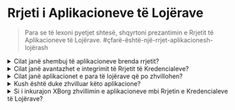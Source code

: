 # Rrjeti i Aplikacioneve të Lojërave

> Para se të lexoni pyetjet shtesë, shqyrtoni prezantimin e Rrjetit të Aplikacioneve të Lojërave. #çfarë-është-një-rrjet-aplikacionesh-lojërash

<details>

<summary>Cilat janë shembuj të aplikacioneve brenda rrjetit?</summary>

* **Platforma nisëse Soulbound**: Lidh lojtarët me lojërat bazuar në identitetin e tyre dixhital në mënyrë që lojërat të mund të ofrojnë mundësi unike investimi për lojtarët që pëlqejnë zhanrin përkatës.
* **Aplikacioni i angazhimit të lojtarëve (gamerbase.gg)**: Një shtresë angazhimi mbi çdo lojë dhe komunitet të lidhur me një avatar unik. Kjo shërben si një mjet i shkëlqyer për tërheqjen e lojtarëve dhe komuniteteve të lojërave.
* **Integrimi në lojë**: Integron shtresën e kredencialeve brenda një loje dhe ofron mënyra loje dhe përfitime unike për ekspertët në zhanër.
* **Protokolli i komunikimit**: Lejon markat të lidhen me lojtarët bazuar në kredencialet e tyre. Lojtarët mund të caktojnë një tarifë komunikimi.
* **Huazimi i aseteve bazuar në reputacion**: Huazoni asetet tuaja jo bazuar në kolaterale, por në kredencialet dhe reputacionin tuaj.
* **Ndeshje**: Lejon për ndeshje më efikase në lojë bazuar në historinë e plotë të lojtarëve.
* **Komunitetet e decentralizuara të lojërave**: Një aplikacion që lejon krijimin e komuniteteve të decentralizuara të lojërave.
* **Skautimi i lojtarëve të Esports**: Një aplikacion që lejon skautimin e lojtarëve të esports nga ekipet e esports ose komunitetet e decentralizuara të lojërave.
* **Platforma e turneve**: Një platformë më efikase për turne, e kufizuar në bazë të performancës së caktuar të lojtarëve.
* **Aplikacioni i të dhënave të lojërave**: Një aplikacion takimesh që përputh lojtarët bazuar në kredencialet e tyre.

</details>

<details>

<summary>Cilat janë avantazhet e integrimit të Rrjetit të Kredencialeve?</summary>

Përdorimi i rrjetit të kredencialeve nga zhvilluesit ofron një proces të qartë dhe të rrjedhshëm për regjistrimin e lojtarëve në rrjet, duke çuar në efikasitet operacional të lartë dhe, më e rëndësishmja, një përvojë të përmirësuar për lojtarët. Avantazhet që ofron rrjeti i kredencialeve janë të gjera, në mënyrë që çdo aplikacion lojërash që e integron është i pozicionuar për të ofruar një përvojë të pashembullt për bazën e përdoruesve të tij.

</details>

<details>

<summary>Cilat janë aplikacionet e para të lojërave që po zhvillohen?</summary>

Platforma nisëse Soulbound dhe aplikacioni i angazhimit të lojtarëve.

</details>

<details>

<summary>Kush është duke zhvilluar këto aplikacione?</summary>

XBorg Labs është zhvilluesi kryesor i këtyre aplikacioneve. Megjithatë, pas decentralizimit, kemi për qëllim të hapim zhvillimin e këtyre aplikacioneve për çdo zhvillues.

</details>

<details>

<summary>Si i inkurajon XBorg zhvillimin e aplikacioneve mbi Rrjetin e Kredencialeve të Lojërave?</summary>

Një program grante do të lejojë inkurajimin e zhvillimit të aplikacioneve.

</details>